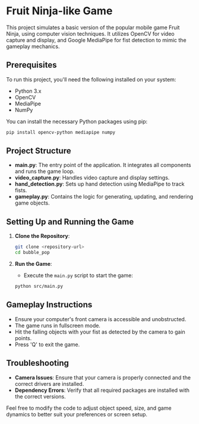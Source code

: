 # Fruit Ninja-like Game

This project simulates a basic version of the popular mobile game Fruit Ninja, using computer vision techniques. It utilizes OpenCV for video capture and display, and Google MediaPipe for fist detection to mimic the gameplay mechanics.

## Prerequisites

To run this project, you'll need the following installed on your system:

- Python 3.x
- OpenCV
- MediaPipe
- NumPy

You can install the necessary Python packages using pip:

```bash
pip install opencv-python mediapipe numpy
```

## Project Structure

- **main.py**: The entry point of the application. It integrates all components and runs the game loop.
- **video_capture.py**: Handles video capture and display settings.
- **hand_detection.py**: Sets up hand detection using MediaPipe to track fists.
- **gameplay.py**: Contains the logic for generating, updating, and rendering game objects.

## Setting Up and Running the Game

1. **Clone the Repository**:
   ```bash
   git clone <repository-url>
   cd bubble_pop
   ```

2. **Run the Game**:
   - Execute the `main.py` script to start the game:
   ```bash
   python src/main.py
   ```

## Gameplay Instructions

- Ensure your computer's front camera is accessible and unobstructed.
- The game runs in fullscreen mode.
- Hit the falling objects with your fist as detected by the camera to gain points.
- Press 'Q' to exit the game.

## Troubleshooting

- **Camera Issues**: Ensure that your camera is properly connected and the correct drivers are installed.
- **Dependency Errors**: Verify that all required packages are installed with the correct versions.

Feel free to modify the code to adjust object speed, size, and game dynamics to better suit your preferences or screen setup.
